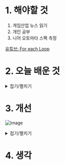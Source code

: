 
# 1. 해야할 것

1. 게임산업 뉴스 읽기 
2. 개인 공부  
3. 니어 오토마타 스펙 측정

[유튜브: For each Loop](https://www.youtube.com/watch?v=TCDlqJHEGXI)



# 2. 오늘 배운 것

<details>
<summary>접기/펼치기</summary>

## 니어 오토마타 스펙 측정






</details>




# 3. 개선
![image](https://github.com/user-attachments/assets/e9493ca1-af00-47d6-8eeb-c64bb4db0895)


<details>
<summary>접기/펼치기</summary>

### 틱이벤트를 통한 문 열기 방식 확인
  
![image](https://github.com/user-attachments/assets/0df2d40f-3dd9-485d-842d-ce15ad8b6a4d)

![image](https://github.com/user-attachments/assets/e84ce29b-271a-45b4-9a1f-b51212a198e1)

![image](https://github.com/user-attachments/assets/7db103df-9fb5-4fab-af45-8fb67c193fe2)

### 틱이벤트를 사용하지 않기 위해 개선
![image](https://github.com/user-attachments/assets/47d9c400-0337-45d4-8cdb-a4293ef8185d)
```
reverse for each loop를 사용했다.
그냥 for each loop를 사용하면 index를 지웠을때 아래에 있던 index 값이 한칸 올라와서
index를 두 개 지워야하는데 하나만 지우는 현상이 발생했기 때문이다.

reverse fore each loop를 사용하면 아래에서부터 삭제하면서 위로 올라가기 때문에
index 두개가 지워져도 index 값이 하나 올라가서 살아나는 불상사가 생기지 않는다.
```


</details>



# 4. 생각


